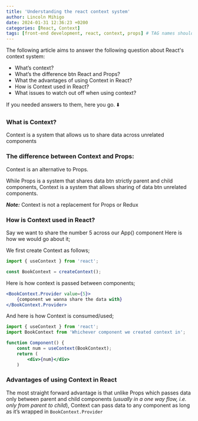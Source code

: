 ```yaml
---
title: 'Understanding the react context system'
author: Lincoln Mihigo
date: 2024-01-31 12:36:23 +0200
categories: [React, Context]
tags: [front-end development, react, context, props] # TAG names should always be lowercase
---
```


The following article aims to answer the following question about React's context system:
- What’s context?
- What’s the difference btn React and Props?
- What the advantages of using Context in React?
- How is Context used in React?
- What issues to watch out off when using context?

If you needed answers to them, here you go. ⬇️


### **What is Context?**

Context is a system that allows us to share data across unrelated components

### **The difference between Context and Props:**

Context is an alternative to Props.

While Props is a system that shares data btn strictly parent and child components, Context is a system that allows sharing of data btn unrelated components.

***Note:*** Context is not a replacement for Props or Redux

### **How is Context used in React?**

Say we want to share the number 5 across our App() component Here is how we would go about it;

We first create Context as follows;

```jsx
import { useContext } from 'react';

const BookContext = createContext();
```

Here is how context is passed between components;

```jsx
<BookContext.Provider value={5}>
	{component we wanna share the data with}
</BookContext.Provider>
```

And here is how Context is consumed/used;

```jsx
import { useContext } from 'react';
import BookContext from 'Whichever component we created context in';

function Component() {
	const num = useContext(BookContext);
	return (
		<div>{num}</div>
	)
```

### Advantages of using Context in React

The most straight forward advantage is that unlike Props which passes data only between parent and child components (*usually in a one way flow, i.e. only from parent to child*), Context can pass data to any component as long as it’s wrapped in `BookContext.Provider`
